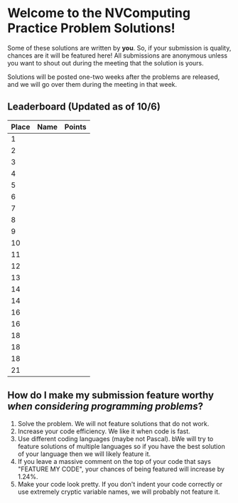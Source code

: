 # Welcome to the NVComputing Practice Problem Solutions!
Some of these solutions are written by **you**. So, if your submission is quality, chances are it will be featured here! All submissions are anonymous unless you want to
shout out during the meeting that the solution is yours.

Solutions will be posted one-two weeks after the problems are released, and we will go over them during the meeting in that week.

## Leaderboard (Updated as of 10/6)
| Place | Name | Points |
| ----------- | ----------- | ----------- |
| 1 |  
| 2 | 
| 3 | 
| 4 | 
| 5 | 
| 6 | 
| 7 |  
| 8 | 
| 9 | 
| 10 | 
| 11 | 
| 12 |  
| 13 | 
| 14 | 
| 14 | 
| 16 | 
| 16 | 
| 18 | 
| 18 | 
| 18 | 
| 21 | 


## How do I make my submission feature worthy *when considering programming problems*?
1. Solve the problem. We will not feature solutions that do not work.
2. Increase your code efficiency. We like it when code is fast.
3. Use different coding languages (maybe not Pascal). bWe will try to feature solutions of multiple languages so if you have the best solution of your language
then we will likely feature it.
4. If you leave a massive comment on the top of your code that says "FEATURE MY CODE", your chances of being featured will increase by 1.24%.
5. Make your code look pretty. If you don't indent your code correctly or use extremely cryptic variable names, we will probably not feature it.
